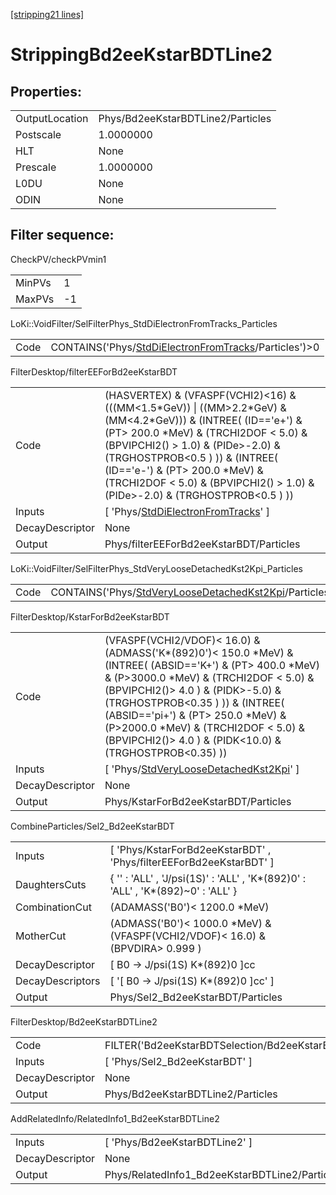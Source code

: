 [[stripping21 lines]](./stripping21-index)

# StrippingBd2eeKstarBDTLine2

## Properties:

|                |                                   |
|----------------|-----------------------------------|
| OutputLocation | Phys/Bd2eeKstarBDTLine2/Particles |
| Postscale      | 1.0000000                         |
| HLT            | None                              |
| Prescale       | 1.0000000                         |
| L0DU           | None                              |
| ODIN           | None                              |

## Filter sequence:

CheckPV/checkPVmin1

|        |     |
|--------|-----|
| MinPVs | 1   |
| MaxPVs | -1  |

LoKi::VoidFilter/SelFilterPhys_StdDiElectronFromTracks_Particles

|      |                                                                                                                |
|------|----------------------------------------------------------------------------------------------------------------|
| Code | CONTAINS('Phys/[StdDiElectronFromTracks](./stripping21-commonparticles-stddielectronfromtracks)/Particles')\>0 |

FilterDesktop/filterEEForBd2eeKstarBDT

|                 |                                                                                                                                                                                                                                                                                                                                                           |
|-----------------|-----------------------------------------------------------------------------------------------------------------------------------------------------------------------------------------------------------------------------------------------------------------------------------------------------------------------------------------------------------|
| Code            | (HASVERTEX) & (VFASPF(VCHI2)\<16) & (((MM\<1.5\*GeV)) \| ((MM\>2.2\*GeV) & (MM\<4.2\*GeV))) & (INTREE( (ID=='e+') & (PT\> 200.0 \*MeV) & (TRCHI2DOF \< 5.0) & (BPVIPCHI2() \> 1.0) & (PIDe\>-2.0) & (TRGHOSTPROB\<0.5 ) )) & (INTREE( (ID=='e-') & (PT\> 200.0 \*MeV) & (TRCHI2DOF \< 5.0) & (BPVIPCHI2() \> 1.0) & (PIDe\>-2.0) & (TRGHOSTPROB\<0.5 ) )) |
| Inputs          | [ 'Phys/[StdDiElectronFromTracks](./stripping21-commonparticles-stddielectronfromtracks)' ]                                                                                                                                                                                                                                                             |
| DecayDescriptor | None                                                                                                                                                                                                                                                                                                                                                      |
| Output          | Phys/filterEEForBd2eeKstarBDT/Particles                                                                                                                                                                                                                                                                                                                   |

LoKi::VoidFilter/SelFilterPhys_StdVeryLooseDetachedKst2Kpi_Particles

|      |                                                                                                                        |
|------|------------------------------------------------------------------------------------------------------------------------|
| Code | CONTAINS('Phys/[StdVeryLooseDetachedKst2Kpi](./stripping21-commonparticles-stdveryloosedetachedkst2kpi)/Particles')\>0 |

FilterDesktop/KstarForBd2eeKstarBDT

|                 |                                                                                                                                                                                                                                                                                                                                                                                 |
|-----------------|---------------------------------------------------------------------------------------------------------------------------------------------------------------------------------------------------------------------------------------------------------------------------------------------------------------------------------------------------------------------------------|
| Code            | (VFASPF(VCHI2/VDOF)\< 16.0) & (ADMASS('K\*(892)0')\< 150.0 \*MeV) & (INTREE( (ABSID=='K+') & (PT\> 400.0 \*MeV) & (P\>3000.0 \*MeV) & (TRCHI2DOF \< 5.0) & (BPVIPCHI2()\> 4.0 ) & (PIDK\>-5.0) & (TRGHOSTPROB\<0.35 ) )) & (INTREE( (ABSID=='pi+') & (PT\> 250.0 \*MeV) & (P\>2000.0 \*MeV) & (TRCHI2DOF \< 5.0) & (BPVIPCHI2()\> 4.0 ) & (PIDK\<10.0) & (TRGHOSTPROB\<0.35) )) |
| Inputs          | [ 'Phys/[StdVeryLooseDetachedKst2Kpi](./stripping21-commonparticles-stdveryloosedetachedkst2kpi)' ]                                                                                                                                                                                                                                                                           |
| DecayDescriptor | None                                                                                                                                                                                                                                                                                                                                                                            |
| Output          | Phys/KstarForBd2eeKstarBDT/Particles                                                                                                                                                                                                                                                                                                                                            |

CombineParticles/Sel2_Bd2eeKstarBDT

|                  |                                                                                   |
|------------------|-----------------------------------------------------------------------------------|
| Inputs           | [ 'Phys/KstarForBd2eeKstarBDT' , 'Phys/filterEEForBd2eeKstarBDT' ]              |
| DaughtersCuts    | { '' : 'ALL' , 'J/psi(1S)' : 'ALL' , 'K\*(892)0' : 'ALL' , 'K\*(892)~0' : 'ALL' } |
| CombinationCut   | (ADAMASS('B0')\< 1200.0 \*MeV)                                                    |
| MotherCut        | (ADMASS('B0')\< 1000.0 \*MeV) & (VFASPF(VCHI2/VDOF)\< 16.0) & (BPVDIRA\> 0.999 )  |
| DecayDescriptor  | [ B0 -\> J/psi(1S) K\*(892)0 ]cc                                                |
| DecayDescriptors | [ '[ B0 -\> J/psi(1S) K\*(892)0 ]cc' ]                                        |
| Output           | Phys/Sel2_Bd2eeKstarBDT/Particles                                                 |

FilterDesktop/Bd2eeKstarBDTLine2

|                 |                                                |
|-----------------|------------------------------------------------|
| Code            | FILTER('Bd2eeKstarBDTSelection/Bd2eeKstarBDT') |
| Inputs          | [ 'Phys/Sel2_Bd2eeKstarBDT' ]                |
| DecayDescriptor | None                                           |
| Output          | Phys/Bd2eeKstarBDTLine2/Particles              |

AddRelatedInfo/RelatedInfo1_Bd2eeKstarBDTLine2

|                 |                                                |
|-----------------|------------------------------------------------|
| Inputs          | [ 'Phys/Bd2eeKstarBDTLine2' ]                |
| DecayDescriptor | None                                           |
| Output          | Phys/RelatedInfo1_Bd2eeKstarBDTLine2/Particles |
